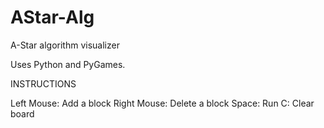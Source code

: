 # AStar-Alg
A-Star algorithm visualizer

Uses Python and PyGames.

INSTRUCTIONS

Left Mouse: Add a block
Right Mouse: Delete a block
Space: Run
C: Clear board
